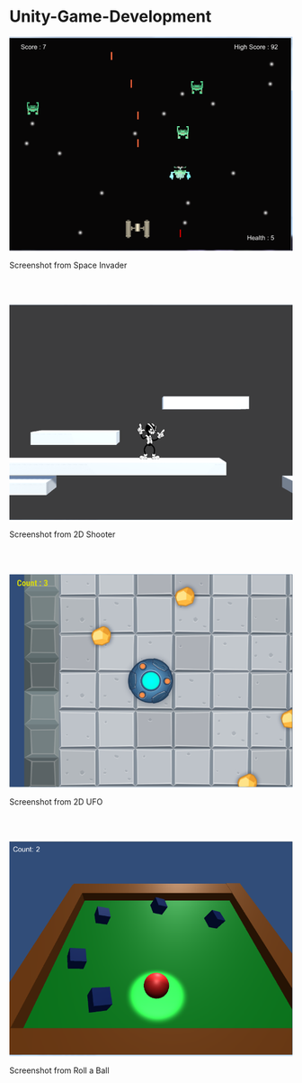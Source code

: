 # Unity-Game-Development

![](Space%20Invader/01.PNG)

Screenshot from Space Invader

<br/>
<br/>

![](2D%20shooter/02.PNG)

Screenshot from 2D Shooter

<br/>
<br/>

![](2D%20UFO/03.PNG)

Screenshot from 2D UFO

<br/>
<br/>

![](Roll%20a%20Ball/04.PNG)

Screenshot from Roll a Ball
